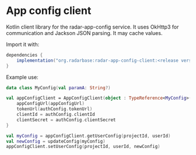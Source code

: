 # App config client

Kotlin client library for the radar-app-config service. It uses OkHttp3 for communication and Jackson JSON parsing.
It may cache values.

Import it with:

```gradle
dependencies {
    implementation("org.radarbase:radar-app-config-client:<release version>")
}
```

Example use:

```kotlin
data class MyConfig(val paramA: String?)

val appConfigClient = AppConfigClient(object : TypeReference<MyConfig>() {}) {
    appConfigUrl(appConfigUrl)
    tokenUrl(authConfig.tokenUrl)
    clientId = authConfig.clientId
    clientSecret = authConfig.clientSecret
}

val myConfig = appConfigClient.getUserConfig(projectId, userId)
val newConfig = updateConfig(myConfig)
appConfigClient.setUserConfig(projectId, userId, newConfig)
```
